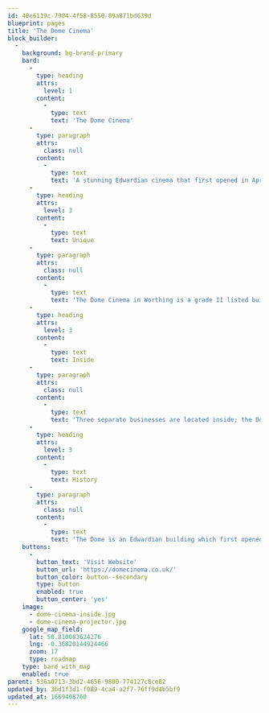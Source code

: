 ```yaml
---
id: 40e6119c-7904-4f58-8550-09a871bd639d
blueprint: pages
title: 'The Dome Cinema'
block_builder:
  -
    background: bg-brand-primary
    bard:
      -
        type: heading
        attrs:
          level: 1
        content:
          -
            type: text
            text: 'The Dome Cinema'
      -
        type: paragraph
        attrs:
          class: null
        content:
          -
            type: text
            text: 'A stunning Edwardian cinema that first opened in April 1911. It has now been fully restored to its former glory and is open to the public.'
      -
        type: heading
        attrs:
          level: 3
        content:
          -
            type: text
            text: Unique
      -
        type: paragraph
        attrs:
          class: null
        content:
          -
            type: text
            text: 'The Dome Cinema in Worthing is a grade II listed building and one of the oldest working cinemas in England.'
      -
        type: heading
        attrs:
          level: 3
        content:
          -
            type: text
            text: Inside
      -
        type: paragraph
        attrs:
          class: null
        content:
          -
            type: text
            text: 'Three separate businesses are located inside; the Dome Cinema, which has two screens and a Projectionist’s Bar, Alfresco Services who have two function rooms and the cafe at the front of the building, and the Tourist Information Centre.'
      -
        type: heading
        attrs:
          level: 3
        content:
          -
            type: text
            text: History
      -
        type: paragraph
        attrs:
          class: null
        content:
          -
            type: text
            text: 'The Dome is an Edwardian building which first opened on April 15, 1911 as a multi-purpose entertainment hall, know as The Kursaal. It was primarily used as a roller skating rink with live music and a theatre.'
    buttons:
      -
        button_text: 'Visit Website'
        button_url: 'https://domecinema.co.uk/'
        button_color: button--secondary
        type: button
        enabled: true
        button_center: 'yes'
    image:
      - dome-cinema-inside.jpg
      - dome-cinema-projector.jpg
    google_map_field:
      lat: 50.810083624276
      lng: -0.36820144924466
      zoom: 17
      type: roadmap
    type: bard_with_map
    enabled: true
parent: 536a0713-3bd2-4656-9880-774127c8ce82
updated_by: 3bd1f3d1-f089-4ca4-a2f7-76ff9d4b5bf9
updated_at: 1669408760
---
```


